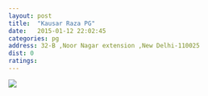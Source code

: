 ```yaml
---
layout: post
title:  "Kausar Raza PG"
date:   2015-01-12 22:02:45
categories: pg
address: 32-B ,Noor Nagar extension ,New Delhi-110025
dist: 0
ratings:
---
```

<a href="https://www.google.com/maps/search/32-b,+Noor+Nagar+extension,new+delhi+-110025/@28.557948,77.287533,17z/data=!3m1!4b1?hl=en">
   
   <img src="https://maps.googleapis.com/maps/api/staticmap?visible=Jamia+Millia+Islamia&size=640x300&scale=2&maptype=roadmap&markers=%7Ccolor:red%7Clabel:K%7C28.562698,77.290528&markers=size:mid|color:green%7Clabel:FET%7C28.5606083,77.2790183&markers=size:mid|color:green%7Clabel:FET%7C28.561075,77.280960&path=color:0x0000ff|weight:3|28.562491, 77.279114|28.562246, 77.278996|28.561864, 77.278964|28.561619, 77.278910|28.561374, 77.278986|28.561233, 77.279125|28.561214, 77.279350|28.561440, 77.279425|28.561695, 77.279543|28.561412, 77.279543|28.561110, 77.279565|28.561044, 77.279983|28.561110, 77.280799|28.561071, 77.281358|28.561061, 77.281926|28.561042, 77.282602|28.561193, 77.283139|28.561344, 77.283664|28.561551, 77.284373|28.561815, 77.284866|28.562041, 77.285381|28.562249, 77.285800|28.562305, 77.286186|28.562296, 77.286787|28.562258, 77.287184|28.562333, 77.287527|28.562060, 77.287752|28.561768, 77.287656|28.561514, 77.287430|28.561080, 77.287184|28.560496, 77.286969|28.559968, 77.286829|28.559525, 77.286604|28.559111, 77.286754|28.558979, 77.287173|28.558734, 77.287473|28.558385, 77.287484|28.557948,77.287533">
</a>
